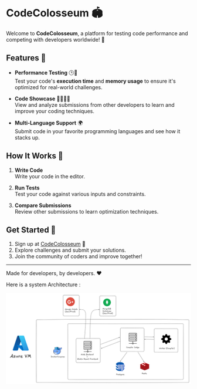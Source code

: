 # CodeColosseum 🏟️

Welcome to **CodeColosseum**, a platform for testing code performance and competing with developers worldwide! 🎉

## Features 🚀

- **Performance Testing** 🕒💾  
  Test your code's **execution time** and **memory usage** to ensure it's optimized for real-world challenges.

- **Code Showcase** 👩‍💻👨‍💻  
  View and analyze submissions from other developers to learn and improve your coding techniques.

- **Multi-Language Support** 🌍  
  Submit code in your favorite programming languages and see how it stacks up.

## How It Works 🔧

1. **Write Code**  
   Write your code in the editor.  

2. **Run Tests**  
   Test your code against various inputs and constraints.  

3. **Compare Submissions**  
   Review other submissions to learn optimization techniques.


## Get Started 🚪

1. Sign up at [CodeColosseum](codecolosseum.westus2.cloudapp.azure.com) 🔗  
2. Explore challenges and submit your solutions.  
3. Join the community of coders and improve together!

---

Made for developers, by developers. ❤️  

Here is a system Architecture :

![SystemArchitecture](SystemArchitecture.png)